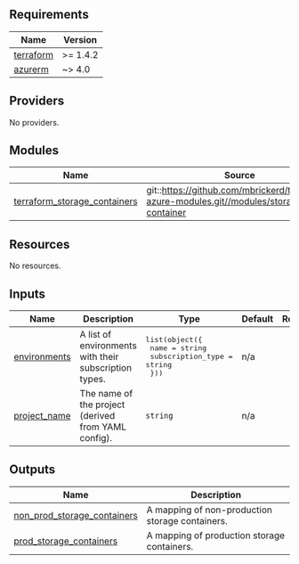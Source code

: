 <!-- BEGIN_TF_DOCS -->
## Requirements

| Name | Version |
|------|---------|
| <a name="requirement_terraform"></a> [terraform](#requirement\_terraform) | >= 1.4.2 |
| <a name="requirement_azurerm"></a> [azurerm](#requirement\_azurerm) | ~> 4.0 |

## Providers

No providers.

## Modules

| Name | Source | Version |
|------|--------|---------|
| <a name="module_terraform_storage_containers"></a> [terraform\_storage\_containers](#module\_terraform\_storage\_containers) | git::https://github.com/mbrickerd/terraform-azure-modules.git//modules/storage-container | 1c15e1bdf86e0b20b6a2669cf860ad16265dd5fd |

## Resources

No resources.

## Inputs

| Name | Description | Type | Default | Required |
|------|-------------|------|---------|:--------:|
| <a name="input_environments"></a> [environments](#input\_environments) | A list of environments with their subscription types. | <pre>list(object({<br/>    name              = string<br/>    subscription_type = string<br/>  }))</pre> | n/a | yes |
| <a name="input_project_name"></a> [project\_name](#input\_project\_name) | The name of the project (derived from YAML config). | `string` | n/a | yes |

## Outputs

| Name | Description |
|------|-------------|
| <a name="output_non_prod_storage_containers"></a> [non\_prod\_storage\_containers](#output\_non\_prod\_storage\_containers) | A mapping of non-production storage containers. |
| <a name="output_prod_storage_containers"></a> [prod\_storage\_containers](#output\_prod\_storage\_containers) | A mapping of production storage containers. |
<!-- END_TF_DOCS -->
